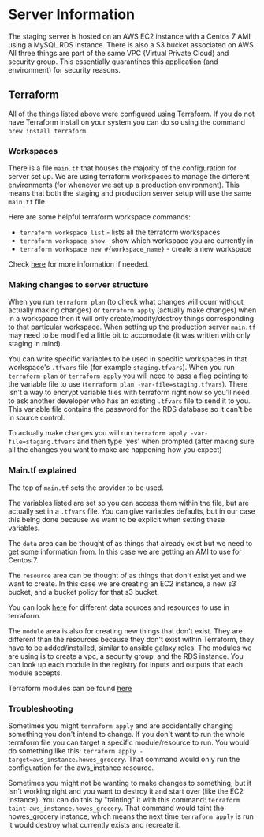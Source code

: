 # Server Information

The staging server is hosted on an AWS EC2 instance with a Centos 7 AMI using
a MySQL RDS instance. There is also a S3 bucket associated on AWS. All
three things are part of the same VPC (Virtual Private Cloud) and security
group. This essentially quarantines this application (and environment) for
security reasons.

## Terraform

All of the things listed above were configured using Terraform. If you do not
have Terraform install on your system you can do so using the command
`brew install terraform`.

### Workspaces

There is a file `main.tf` that houses the majority of the configuration for
server set up. We are using terraform workspaces to manage the different
environments (for whenever we set up a production environment). This means
that both the staging and production server setup will use the same `main.tf`
file.

Here are some helpful terraform workspace commands:
* `terraform workspace list` - lists all the terraform workspaces
* `terraform workspace show` - show which workspace you are currently in
* `terraform workspace new #{workspace_name}` - create a new workspace

Check [here](https://www.terraform.io/docs/commands/workspace/list.html) for
more information if needed.

### Making changes to server structure

When you run `terraform plan` (to check what changes will ocurr without actually
making changes) or `terraform apply` (actually make changes) when in a workspace
then it will only create/modify/destroy things corresponding to that particular
workspace. When setting up the production server `main.tf` may need to be
modified a little bit to accomodate (it was written with only staging in mind).

You can write specific variables to be used in specific workspaces in
that workspace's `.tfvars` file (for example `staging.tfvars`). When you run
`terraform plan` or `terraform apply` you will need to pass a flag pointing
to the variable file to use (`terraform plan -var-file=staging.tfvars`). There
isn't a way to encrypt variable files with terraform right now so you'll need
to ask another developer who has an existing `.tfvars` file to send it to you.
This variable file contains the password for the RDS database so it can't be in
source control.

To actually make changes you will run `terraform apply -var-file=staging.tfvars`
and then type 'yes' when prompted (after making sure all the changes you want
to make are happening how you expect)

### Main.tf explained

The top of `main.tf` sets the provider to be used.

The variables listed are set so you can access them within the file, but are
actually set in a `.tfvars` file. You can give variables defaults, but in our
case this being done because we want to be explicit when setting these
variables.

The `data` area can be thought of as things that already exist but we need
to get some information from. In this case we are getting an AMI to use for
Centos 7.

The `resource` area can be thought of as things that don't exist yet and we
want to create. In this case we are creating an EC2 instance, a new s3 bucket,
and a bucket policy for that s3 bucket.

You can look [here](https://www.terraform.io/docs/providers/aws/index.html#)
for different data sources and resources to use in terraform.

The `module` area is also for creating new things that don't exist. They are
different than the resources because they don't exist within Terraform, they
have to be added/installed, similar to ansible galaxy roles. The modules we
are using is to create a vpc, a security group, and the RDS instance. You
can look up each module in the registry for inputs and outputs that each
module accepts.

Terraform modules can be found [here](https://registry.terraform.io/)

### Troubleshooting

Sometimes you might `terraform apply` and are accidentally changing something
you don't intend to change. If you don't want to run the whole terraform file
you can target a specific module/resource to run. You would do something like
this: `terraform apply -target=aws_instance.howes_grocery`. That command would
only run the configuration for the aws_instance resource.

Sometimes you might not be wanting to make changes to something, but it isn't
working right and you want to destroy it and start over (like the EC2 instance).
You can do this by "tainting" it with this command:
`terraform taint aws_instance.howes_grocery`. That command would taint the
howes_grocery instance, which means the next time `terraform apply` is run it
would destroy what currently exists and recreate it.



